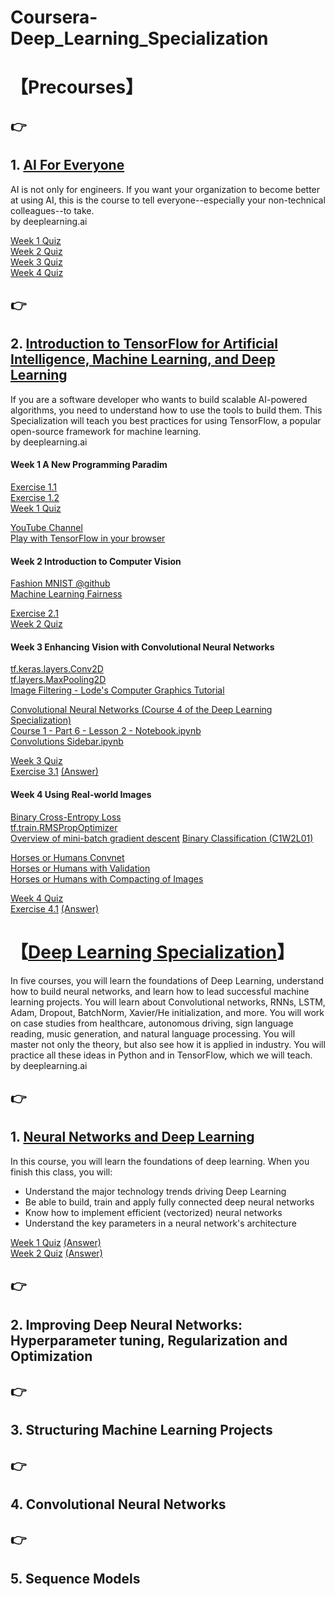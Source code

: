 ﻿# Coursera-Deep_Learning_Specialization 

# 【Precourses】

## :point_right:  
## 1. [AI For Everyone](https://www.coursera.org/learn/ai-for-everyone)  

AI is not only for engineers. If you want your organization to become better at using AI, this is the course to tell everyone--especially your non-technical colleagues--to take.  
by deeplearning.ai  

[Week 1 Quiz](https://github.com/Nov05/Coursera-Deep_Learning_Specialization/blob/master/AI%20for%20Everyone/AI%20For%20Everyone%20-%20Week%201%20Quiz.pdf)  
[Week 2 Quiz](https://github.com/Nov05/Coursera-Deep_Learning_Specialization/blob/master/AI%20for%20Everyone/AI%20For%20Everyone%20-%20Week%202%20Quiz.pdf)  
[Week 3 Quiz](https://github.com/Nov05/Coursera-Deep_Learning_Specialization/blob/master/AI%20for%20Everyone/AI%20For%20Everyone%20-%20Week%203%20Quiz.pdf)  
[Week 4 Quiz](https://github.com/Nov05/Coursera-Deep_Learning_Specialization/blob/master/AI%20for%20Everyone/AI%20For%20Everyone%20-%20Week%204%20Quiz.pdf)  

## :point_right:  
## 2. [Introduction to TensorFlow for Artificial Intelligence, Machine Learning, and Deep Learning](https://www.coursera.org/learn/introduction-tensorflow/)   
 
If you are a software developer who wants to build scalable AI-powered algorithms, you need to understand how to use the tools to build them. This Specialization will teach you best practices for using TensorFlow, a popular open-source framework for machine learning.  
by deeplearning.ai  

#### Week 1 A New Programming Paradim  
[Exercise 1.1](https://github.com/Nov05/Coursera-Deep_Learning_Specialization/blob/master/Colab1_for_deeplearn.ipynb)  
[Exercise 1.2](https://github.com/Nov05/Coursera-Deep_Learning_Specialization/blob/master/Exercise_1_House_Prices_Question.ipynb)  
[Week 1 Quiz](https://github.com/Nov05/Coursera-Deep_Learning_Specialization/blob/master/Introduction%20to%20TensorFlow%20for%20Artificial%20Intelligence%2C%20Machine%20Learning%2C%20and%20Deep%20Learning/Week%201%20Quiz.pdf)  

[YouTube Channel](https://www.youtube.com/tensorflow)  
[Play with TensorFlow in your browser](http://playground.tensorflow.org/)  

#### Week 2 Introduction to Computer Vision  
[Fashion MNIST @github](https://github.com/zalandoresearch/fashion-mnist)  
[Machine Learning Fairness](https://developers.google.com/machine-learning/fairness-overview/)

[Exercise 2.1](https://github.com/Nov05/Coursera-Deep_Learning_Specialization/blob/master/Course_1_Part_4_Lesson_2_Notebook.ipynb)  
[Week 2 Quiz](https://github.com/Nov05/Coursera-Deep_Learning_Specialization/blob/master//Introduction%20to%20TensorFlow%20for%20Artificial%20Intelligence%2C%20Machine%20Learning%2C%20and%20Deep%20Learning/Week%202%20Quiz.pdf)

#### Week 3 Enhancing Vision with Convolutional Neural Networks

[tf.keras.layers.Conv2D](https://www.tensorflow.org/versions/r1.8/api_docs/python/tf/keras/layers/Conv2D)  
[tf.layers.MaxPooling2D](https://www.tensorflow.org/versions/r1.8/api_docs/python/tf/layers/MaxPooling2D)  
[Image Filtering - Lode's Computer Graphics Tutorial](https://lodev.org/cgtutor/filtering.html)

[Convolutional Neural Networks (Course 4 of the Deep Learning Specialization)](https://www.youtube.com/playlist?list=PLkDaE6sCZn6Gl29AoE31iwdVwSG-KnDzF)  
[Course 1 - Part 6 - Lesson 2 - Notebook.ipynb](https://colab.research.google.com/github/lmoroney/dlaicourse/blob/master/Course%201%20-%20Part%206%20-%20Lesson%202%20-%20Notebook.ipynb)  
[Convolutions Sidebar.ipynb](https://colab.research.google.com/github/lmoroney/dlaicourse/blob/master/Course%201%20-%20Part%206%20-%20Lesson%203%20-%20Notebook.ipynb)

[Week 3 Quiz](https://github.com/Nov05/Coursera-Deep_Learning_Specialization/blob/master//Introduction%20to%20TensorFlow%20for%20Artificial%20Intelligence%2C%20Machine%20Learning%2C%20and%20Deep%20Learning/Week%203%20Quiz.pdf)  
[Exercise 3.1](https://github.com/Nov05/Coursera-Deep_Learning_Specialization/blob/master/Exercise_3_Question.ipynb)
[(Answer)](https://colab.research.google.com/github/lmoroney/dlaicourse/blob/master/Exercises/Exercise%203%20-%20Convolutions/Exercise%203%20-%20Answer.ipynb)  

#### Week 4 Using Real-world Images

[Binary Cross-Entropy Loss](https://gombru.github.io/2018/05/23/cross_entropy_loss/)  
[tf.train.RMSPropOptimizer](https://www.tensorflow.org/api_docs/python/tf/train/RMSPropOptimizer)  
[Overview	of	mini-batch	gradient	descent](http://www.cs.toronto.edu/~tijmen/csc321/slides/lecture_slides_lec6.pdf)
[Binary Classification (C1W2L01)](https://www.youtube.com/watch?v=eqEc66RFY0I&t=6s)  

[Horses or Humans Convnet](https://github.com/lmoroney/dlaicourse/blob/master/Course%201%20-%20Part%208%20-%20Lesson%202%20-%20Notebook.ipynb)  
[Horses or Humans with Validation](https://github.com/lmoroney/dlaicourse/blob/master/Course%201%20-%20Part%208%20-%20Lesson%203%20-%20Notebook.ipynb)  
[Horses or Humans with Compacting of Images](https://github.com/lmoroney/dlaicourse/blob/master/Course%201%20-%20Part%208%20-%20Lesson%204%20-%20Notebook.ipynb)  

[Week 4 Quiz](https://github.com/Nov05/Coursera-Deep_Learning_Specialization/blob/master//Introduction%20to%20TensorFlow%20for%20Artificial%20Intelligence%2C%20Machine%20Learning%2C%20and%20Deep%20Learning/Week%204%20Quiz.pdf)  
[Exercise 4.1](https://github.com/Nov05/Coursera-Deep_Learning_Specialization/blob/master/Exercise4_Question.ipynb)
[(Answer)](https://colab.research.google.com/github/lmoroney/dlaicourse/blob/master/Exercises/Exercise%204%20-%20Handling%20Complex%20Images/Exercise4-Answer.ipynb)

# 【[Deep Learning Specialization](https://www.coursera.org/specializations/deep-learning)】  
In five courses, you will learn the foundations of Deep Learning, understand how to build neural networks, and learn how to lead successful machine learning projects. You will learn about Convolutional networks, RNNs, LSTM, Adam, Dropout, BatchNorm, Xavier/He initialization, and more. You will work on case studies from healthcare, autonomous driving, sign language reading, music generation, and natural language processing. You will master not only the theory, but also see how it is applied in industry. You will practice all these ideas in Python and in TensorFlow, which we will teach.  
by deeplearning.ai 

## :point_right:  
## 1. [Neural Networks and Deep Learning](https://www.coursera.org/learn/neural-networks-deep-learning/)    

In this course, you will learn the foundations of deep learning. When you finish this class, you will:  
- Understand the major technology trends driving Deep Learning  
- Be able to build, train and apply fully connected deep neural networks  
- Know how to implement efficient (vectorized) neural networks  
- Understand the key parameters in a neural network's architecture  

[Week 1 Quiz](https://github.com/Nov05/Coursera-Deep_Learning_Specialization/blob/master/01%20Neural%20Networks%20and%20Deep%20Learning/Neural%20Networks%20and%20Deep%20Learning%20-%20Week%201%20Quiz.pdf) [(Answer)](https://github.com/Kulbear/deep-learning-coursera/blob/master/Neural%20Networks%20and%20Deep%20Learning/Week%201%20Quiz%20-%20Introduction%20to%20deep%20learning.md)  
[Week 2 Quiz](https://github.com/Nov05/Coursera-Deep_Learning_Specialization/blob/master/01%20Neural%20Networks%20and%20Deep%20Learning/Neural%20Networks%20and%20Deep%20Learning%20-%20Quiz%20Week%202.pdf) [(Answer)](https://github.com/Kulbear/deep-learning-coursera/blob/master/Neural%20Networks%20and%20Deep%20Learning/Week%202%20Quiz%20-%20Neural%20Network%20Basics.md)  

## :point_right:  
## 2. Improving Deep Neural Networks: Hyperparameter tuning, Regularization and Optimization  
## :point_right:  
## 3. Structuring Machine Learning Projects  
## :point_right:  
## 4. Convolutional Neural Networks  
## :point_right:  
## 5. Sequence Models

